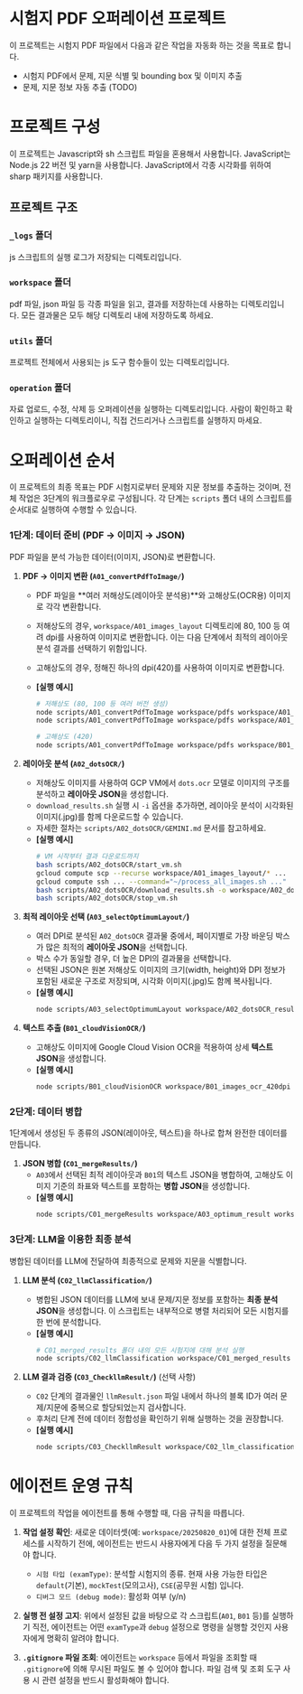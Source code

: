 # 시험지 PDF 오퍼레이션 프로젝트

이 프로젝트는 시험지 PDF 파일에서 다음과 같은 작업을 자동화 하는 것을 목표로 합니다.

- 시험지 PDF에서 문제, 지문 식별 및 bounding box 및 이미지 추출
- 문제, 지문 정보 자동 추출 (TODO)

# 프로젝트 구성

이 프로젝트는 Javascript와 sh 스크립트 파일을 혼용해서 사용합니다.
JavaScript는 Node.js 22 버전 및 yarn을 사용합니다.
JavaScript에서 각종 시각화를 위하여 sharp 패키지를 사용합니다.

## 프로젝트 구조

### `_logs` 폴더

js 스크립트의 실행 로그가 저장되는 디렉토리입니다.

### `workspace` 폴더

pdf 파일, json 파일 등 각종 파일을 읽고, 결과를 저장하는데 사용하는 디렉토리입니다.
모든 결과물은 모두 해당 디렉토리 내에 저장하도록 하세요.

### `utils` 폴더

프로젝트 전체에서 사용되는 js 도구 함수들이 있는 디렉토리입니다.

### `operation` 폴더

자료 업로드, 수정, 삭제 등 오퍼레이션을 실행하는 디렉토리입니다.
사람이 확인하고 확인하고 실행하는 디렉토리이니, 직접 건드리거나 스크립트를 실행하지 마세요.

# 오퍼레이션 순서

이 프로젝트의 최종 목표는 PDF 시험지로부터 문제와 지문 정보를 추출하는 것이며, 전체 작업은 3단계의 워크플로우로 구성됩니다. 각 단계는 `scripts` 폴더 내의 스크립트를 순서대로 실행하여 수행할 수 있습니다.

### 1단계: 데이터 준비 (PDF → 이미지 → JSON)

PDF 파일을 분석 가능한 데이터(이미지, JSON)로 변환합니다.

1.  **PDF → 이미지 변환 (`A01_convertPdfToImage/`)**

    - PDF 파일을 **여러 저해상도(레이아웃 분석용)**와 고해상도(OCR용) 이미지로 각각 변환합니다.
    - 저해상도의 경우, `workspace/A01_images_layout` 디렉토리에 80, 100 등 여려 dpi를 사용하여 이미지로 변환합니다. 이는 다음 단계에서 최적의 레이아웃 분석 결과를 선택하기 위함입니다.
    - 고해상도의 경우, 정해진 하나의 dpi(420)를 사용하여 이미지로 변환합니다.
    - **[실행 예시]**

      ```bash
      # 저해상도 (80, 100 등 여러 버전 생성)
      node scripts/A01_convertPdfToImage workspace/pdfs workspace/A01_images_layout/80dpi 80
      node scripts/A01_convertPdfToImage workspace/pdfs workspace/A01_images_layout/100dpi 100

      # 고해상도 (420)
      node scripts/A01_convertPdfToImage workspace/pdfs workspace/B01_images_ocr_420dpi 420
      ```

2.  **레이아웃 분석 (`A02_dotsOCR/`)**

    - 저해상도 이미지를 사용하여 GCP VM에서 `dots.ocr` 모델로 이미지의 구조를 분석하고 **레이아웃 JSON**을 생성합니다.
    - `download_results.sh` 실행 시 `-i` 옵션을 추가하면, 레이아웃 분석이 시각화된 이미지(.jpg)를 함께 다운로드할 수 있습니다.
    - 자세한 절차는 `scripts/A02_dotsOCR/GEMINI.md` 문서를 참고하세요.
    - **[실행 예시]**
      ```bash
      # VM 시작부터 결과 다운로드까지
      bash scripts/A02_dotsOCR/start_vm.sh
      gcloud compute scp --recurse workspace/A01_images_layout/* ...
      gcloud compute ssh ... --command="~/process_all_images.sh ..."
      bash scripts/A02_dotsOCR/download_results.sh -o workspace/A02_dotsOCR_results
      bash scripts/A02_dotsOCR/stop_vm.sh
      ```

3.  **최적 레이아웃 선택 (`A03_selectOptimumLayout/`)**

    - 여러 DPI로 분석된 `A02_dotsOCR` 결과물 중에서, 페이지별로 가장 바운딩 박스가 많은 최적의 **레이아웃 JSON**을 선택합니다.
    - 박스 수가 동일할 경우, 더 높은 DPI의 결과물을 선택합니다.
    - 선택된 JSON은 원본 저해상도 이미지의 크기(width, height)와 DPI 정보가 포함된 새로운 구조로 저장되며, 시각화 이미지(.jpg)도 함께 복사됩니다.
    - **[실행 예시]**
      ```bash
      node scripts/A03_selectOptimumLayout workspace/A02_dotsOCR_results workspace/A01_images_layout workspace/A03_optimum_result
      ```

4.  **텍스트 추출 (`B01_cloudVisionOCR/`)**
    - 고해상도 이미지에 Google Cloud Vision OCR을 적용하여 상세 **텍스트 JSON**을 생성합니다.
    - **[실행 예시]**
      ```bash
      node scripts/B01_cloudVisionOCR workspace/B01_images_ocr_420dpi workspace/B02_cloudVisionOCR_results --debug --examType default
      ```

### 2단계: 데이터 병합

1단계에서 생성된 두 종류의 JSON(레이아웃, 텍스트)을 하나로 합쳐 완전한 데이터를 만듭니다.

1.  **JSON 병합 (`C01_mergeResults/`)**
    - `A03`에서 선택된 최적 레이아웃과 `B01`의 텍스트 JSON을 병합하여, 고해상도 이미지 기준의 좌표와 텍스트를 포함하는 **병합 JSON**을 생성합니다.
    - **[실행 예시]**
      ```bash
      node scripts/C01_mergeResults workspace/A03_optimum_result workspace/B02_cloudVisionOCR_results workspace/B01_images_ocr_420dpi workspace/C01_merged_results --debug --examType default
      ```

### 3단계: LLM을 이용한 최종 분석

병합된 데이터를 LLM에 전달하여 최종적으로 문제와 지문을 식별합니다.

1.  **LLM 분석 (`C02_llmClassification/`)**

    - 병합된 JSON 데이터를 LLM에 보내 문제/지문 정보를 포함하는 **최종 분석 JSON**을 생성합니다. 이 스크립트는 내부적으로 병렬 처리되어 모든 시험지를 한 번에 분석합니다.
    - **[실행 예시]**
      ```bash
      # C01_merged_results 폴더 내의 모든 시험지에 대해 분석 실행
      node scripts/C02_llmClassification workspace/C01_merged_results workspace/B01_images_ocr_420dpi workspace/C02_llm_classification_results --debug --examType default
      ```

2.  **LLM 결과 검증 (`C03_CheckllmResult/`)** (선택 사항)
    - `C02` 단계의 결과물인 `llmResult.json` 파일 내에서 하나의 블록 ID가 여러 문제/지문에 중복으로 할당되었는지 검사합니다.
    - 후처리 단계 전에 데이터 정합성을 확인하기 위해 실행하는 것을 권장합니다.
    - **[실행 예시]**
      ```bash
      node scripts/C03_CheckllmResult workspace/C02_llm_classification_results workspace/C01_merged_results
      ```

# 에이전트 운영 규칙

이 프로젝트의 작업을 에이전트를 통해 수행할 때, 다음 규칙을 따릅니다.

1.  **작업 설정 확인**: 새로운 데이터셋(예: `workspace/20250820_01`)에 대한 전체 프로세스를 시작하기 전에, 에이전트는 반드시 사용자에게 다음 두 가지 설정을 질문해야 합니다.

    - `시험 타입 (examType)`: 분석할 시험지의 종류. 현재 사용 가능한 타입은 `default`(기본), `mockTest`(모의고사), `CSE`(공무원 시험) 입니다.
    - `디버그 모드 (debug mode)`: 활성화 여부 (y/n)

2.  **실행 전 설정 고지**: 위에서 설정된 값을 바탕으로 각 스크립트(`A01`, `B01` 등)를 실행하기 직전, 에이전트는 어떤 `examType`과 `debug` 설정으로 명령을 실행할 것인지 사용자에게 명확히 알려야 합니다.

3.  **`.gitignore` 파일 조회**: 에이전트는 `workspace` 등에서 파일을 조회할 때 `.gitignore`에 의해 무시된 파일도 볼 수 있어야 합니다. 파일 검색 및 조회 도구 사용 시 관련 설정을 반드시 활성화해야 합니다.
